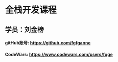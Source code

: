 # 全栈开发课程

## 学员：刘金榜
#### gitHub账号: https://github.com/fgfganne
#### CodeWars: https://www.codewars.com/users/foge
